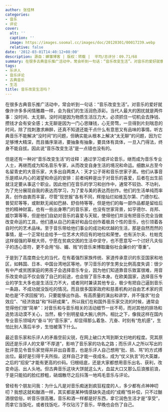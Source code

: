 ```yaml
---
author: 张佳林
categories:
- 音乐
- 评论
cover:
  alt: ''
  caption: ''
  image: https://images.soomal.cc/images/doc/20120301/00017239.webp
  relative: false
date: '2012-03-01T14:40:12+08:00'
description: 源自：蝉雏博客 | 版权：转载 |  平均/总评分：09.71/68
summary: 在很多古典音乐推广活动中，常会听到一句话：“音乐改变生活”。对音乐的爱好就像许许多多闲情雅趣一样，会为我们的生活润色添彩。当代人最大的困扰就是两件事：没时间、太无聊。没时间是因为物质生活压力大，必须抓住一切机会去挣钱、攒钱才会有安全感；太无聊是因为一门心思赚钱，心无旁骛，一旦得到片刻喘息的时间，除了找刺激求麻醉，还真不知道……
tags:
- 乐评人
- 音乐评论
- 古典音乐
- 生活
title: 音乐改变生活吗？
---
```


在很多古典音乐推广活动中，常会听到一句话：“音乐改变生活”。对音乐的爱好就像许许多多闲情雅趣一样，会为我们的生活润色添彩。当代人最大的困扰就是两件事：没时间、太无聊。没时间是因为物质生活压力大，必须抓住一切机会去挣钱、攒钱才会有安全感；太无聊是因为一门心思赚钱，心无旁骛，一旦得到片刻喘息的时间，除了找刺激求麻醉，还真不知道还能干点什么有意思又有品味的事情。听古典音乐不能解决“没时间”的问题，但确实能从根本上解决“太无聊”的问题，因为它足够博大精深，而且循序渐进，要抽象有抽象，要具体有具体，一旦入门得法，终身不能自拔。因此说“音乐改变生活”是一点错也没有的。

但是还有一种对“音乐改变生活”的诠释：通过学习或评论音乐，继而成为音乐专业人士，再继而成为知名音乐专家，从而改变自身生活的境况和命运。细数从古至今名留青史的大音乐家，大多出自两类人：天才公子哥和音乐世家子弟。他们从事音乐是顺从内心的渴望和命运的安排：前者纯粹是出于对音乐的喜爱，后者在出生前就注定要从事这个职业。因此他们在音乐的学习和创作中，通常不较劲、不功利，为了充分展现自我的表达而学习，为了爱与美的表达而创作。他们的生活单纯而率真，创作由衷而丰富，尽管“现世报”各有不同，辉煌灿烂如维瓦尔第、门德尔松、普契尼等等，或默默无闻如巴赫、舒伯特等等，但是他们的每一部作品都是留给后世的精神财富。也有一些出身寒门的音乐家，也没有世家背景，如亨德尔、肖邦、威尔第等等，但是他们自幼对音乐的喜爱与天赋，使得他们并没有把音乐完全当做改变命运的工具，他们遵从自己的喜好和品位创作着极具个性的音乐，也引领着各自时代的艺术品味。至于音乐带给他们事业的成功和优越的生活，那是自然而然的事情，是一个正常社会给予一位艺术大师应有的地位和荣誉。也有沃尔夫、杜帕克这样倔强的草根大师，宁愿在贫病交困的生活中坚守，也不愿意写一个讨好凡夫俗子的违心音符，更不会用“俗、媚、贱”的音乐来博取庸俗社会廉价的“尊重”。

于是到了高度商业化的当代，在有着强烈家族传统、家道传承意识的东亚国家和地区，如韩国、日本、中国台湾地区等地，学习音乐的学生男女比例高度失调：很少有中产或贫困家庭的男孩子会选择音乐专业，因为他们知道靠音乐致富很难，用音乐改变命运不仅会毁了自己的前途，也会毁了音乐本身。在欧美国家，选择音乐专业的学生大多也是生活压力不大，或者同时兼读其他专业，极少有把自己逼到音乐一条路，不成功就没饭吃的情况。而且很多国家政府和慈善机构对自由艺术家的资助也是“不求回报”的，只要能够出作品、有高质量的演出和讲学，并不强求“社会效应”、“经济效益”和“科研成果”。所以我们在和国外音乐家交流的时候，通常会觉得他们很“简单”：对音乐和与音乐相关的活动细节一丝不苟，而对其他的排场和造势活动漠不关心，当然，极个别明星级大腕儿例外。相比之下，像我这样在国内专业音乐领域内“奋斗”的“音乐家”，却显得那么着急、亢奋、时刻有“危机感”，生怕比别人落后半步，生怕被落下什么。

最近音乐家和乐评人的矛盾空前尖锐，在网上破口大骂到斯文扫地的程度。究其原因还是乐评人的文章“不厚道”，影响了音乐家的功名之路；而乐评人之所以写出的批评意见令音乐家觉得并非出自善意，也是乐评人自己想用“批、损、骂”的方式搏出位。最好是引得千夫所指，这样自己才能一夜成名，成为“仗义执言”的大英雄，之后的“招安”才能有更高的价码。归根结底，还是大家都想用音乐出名、获利，改变命运、出人头地。但古典音乐这块大饼就这么大，血盆大口又那么后浪推前浪，于是只能掐的脸红脖粗，硝烟散尽之后抖落一地鸡毛音乐与评论。

曾经有个朋友问我：为什么凡是对音乐痴迷到疯狂程度的人，多少都有点神神叨叨？我想这就和酗酒一样，其实都是某种情感缺失造成的“成瘾”性补偿，只不过酗酒很低俗，听音乐很高雅。音乐和酒一样都是好东西，拿它润色生活才是“享受”，而拿它当饭吃，或者找饭吃，不仅玷污了音乐，早晚也会伤了自己。
